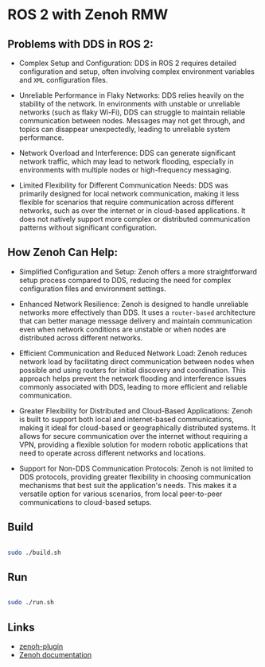 # ROS 2 with Zenoh RMW


## Problems with DDS in ROS 2:
 - Complex Setup and Configuration: DDS in ROS 2 requires detailed configuration and setup, often involving complex environment variables and ```XML``` configuration files.
 
- Unreliable Performance in Flaky Networks: DDS relies heavily on the stability of the network. In environments with unstable or unreliable networks (such as flaky Wi-Fi), DDS can struggle to maintain reliable communication between nodes. Messages may not get through, and topics can disappear unexpectedly, leading to unreliable system performance.

- Network Overload and Interference: DDS can generate significant network traffic, which may lead to network flooding, especially in environments with multiple nodes or high-frequency messaging. 

- Limited Flexibility for Different Communication Needs: DDS was primarily designed for local network communication, making it less flexible for scenarios that require communication across different networks, such as over the internet or in cloud-based applications. It does not natively support more complex or distributed communication patterns without significant configuration.

## How Zenoh Can Help:

- Simplified Configuration and Setup: Zenoh offers a more straightforward setup process compared to DDS, reducing the need for complex configuration files and environment settings.

- Enhanced Network Resilience: Zenoh is designed to handle unreliable networks more effectively than DDS. It uses a ```router-based``` architecture that can better manage message delivery and maintain communication even when network conditions are unstable or when nodes are distributed across different networks.

- Efficient Communication and Reduced Network Load: Zenoh reduces network load by facilitating direct communication between nodes when possible and using routers for initial discovery and coordination. This approach helps prevent the network flooding and interference issues commonly associated with DDS, leading to more efficient and reliable communication.

 - Greater Flexibility for Distributed and Cloud-Based Applications: Zenoh is built to support both local and internet-based communications, making it ideal for cloud-based or geographically distributed systems. It allows for secure communication over the internet without requiring a VPN, providing a flexible solution for modern robotic applications that need to operate across different networks and locations.

 - Support for Non-DDS Communication Protocols: Zenoh is not limited to DDS protocols, providing greater flexibility in choosing communication mechanisms that best suit the application's needs. This makes it a versatile option for various scenarios, from local peer-to-peer communications to cloud-based setups.


## Build

```bash

sudo ./build.sh

```


## Run

```bash

sudo ./run.sh

```

## Links

- [zenoh-plugin](https://github.com/eclipse-zenoh/zenoh-plugin-ros2dds)
- [Zenoh documentation](https://zenoh.io/)
